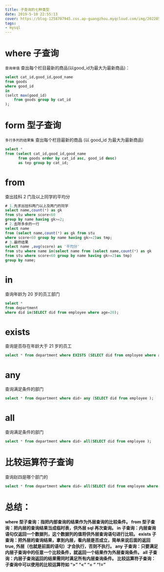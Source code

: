 ```yaml
---
title: 子查询的七种类型
date: 2019-5-10 22:55:13
cover: https://blog-1258707945.cos.ap-guangzhou.myqcloud.com/img/20220510225713.png 
tags:
- mysql
---
```

# where 子查询
`查询单值`
查出每个栏目最新的商品(以good_id为最大为最新商品)：
```sql
select cat_id,good_id,good_name 
from goods 
where good_id 
in
(selct max(good_id) 
    from goods group by cat_id
);
```
# form 型子查询
`多行多列的结果集`
查出每个栏目最新的商品 (以 good_id 为最大为最新商品)
```sql
select * 
from (select cat_id,good_id,good_name 
      from goods order by cat_id asc, good_id desc)
      as tep group by cat_id;
```

# from
查出挂科 2 门及以上同学的平均分
```sql
# 1.先求出挂科两门以上及两门的同学
select name,count(*) as gk 
from stu where score<60 
group by name having gk>=2;
# 2.去除多余的一行
select name 
from (select name,count(*) as gk from stu 
where score<60 group by name having gk>=2)as tmp;
# 3.最终结果
select name ,avg(score) as '平均分' 
from stu where name in(select name from (select name,count(*) as gk 
from stu where score<60 group by name having gk>=2)as tmp)
group by name;
```
# in
查询年龄为 20 岁的员工部门
```sql
select * 
from department 
where did in(SELECT did from employee where age=20);
```

# exists
查询是否存在年龄大于 21 岁的员工
```sql
select * from department where EXISTS (SELECT did from employee where age>21);
```

# any 
查询满足条件的部门
```sql
select * from department where did> any (SELECT did from employee );
```

# all
查询满足条件的部门
```sql
select * from department where did> all(SELECT did from employee );
```


# 比较运算符子查询
查询赵四是哪个部门的
```sql
select * from department where did= all(SELECT did from employee where name='赵四'); 
```
# 总结：
**where 型子查询：指把内部查询的结果作为外层查询的比较条件。
from 型子查询：把内层的查询结果当成临时表，供外层 sql 再次查询。
in 子查询：内层查询语句仅返回一个数据列，这个数据列的值将供外层查询语句进行比较。
exists 子查询：把外层的查询结果，拿到内层，看内层是否成立，简单来说后面的返回 true, 外层（也就是前面的语句）才会执行，否则不执行。
any 子查询：只要满足内层子查询中的任意一个比较条件，就返回一个结果作为外层查询条件。
all 子查询：内层子查询返回的结果需同时满足所有内层查询条件。
比较运算符子查询：子查询中可以使用的比较运算符如 “>” “<” “= ” “!=”**

